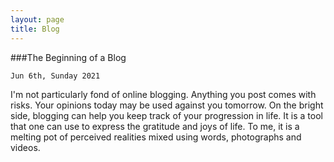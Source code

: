 ```yaml
---
layout: page
title: Blog
---
```


###The Beginning of a Blog

`Jun 6th, Sunday 2021`

I'm not particularly fond of online blogging. Anything you post comes with risks. Your opinions today may be used against you tomorrow. On the bright side, blogging can help you keep track of your progression in life. It is a tool that one can use to express the gratitude and joys of life. To me, it is a melting pot of perceived realities mixed using words, photographs and videos.
